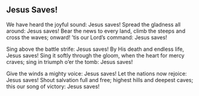 ## Jesus Saves!

We have heard the joyful sound:
Jesus saves!
Spread the gladness all around:
Jesus saves!
Bear the news to every land,
climb the steeps and cross the waves;
onward! ’tis our Lord’s command:
Jesus saves!

Sing above the battle strife:
Jesus saves!
By His death and endless life,
Jesus saves!
Sing it softly through the gloom,
when the heart for mercy craves;
sing in triumph o’er the tomb:
Jesus saves!

Give the winds a mighty voice:
Jesus saves!
Let the nations now rejoice:
Jesus saves!
Shout salvation full and free;
highest hills and deepest caves;
this our song of victory:
Jesus saves!